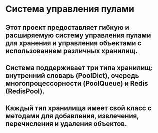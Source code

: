 # Система управления пулами
## Этот проект предоставляет гибкую и расширяемую систему управления пулами для хранения и управления объектами с использованием различных хранилищ.
## Система поддерживает три типа хранилищ: внутренний словарь (PoolDict), очередь многопроцессорности (PoolQueue) и Redis (RedisPool). 
## Каждый тип хранилища имеет свой класс с методами для добавления, извлечения, перечисления и удаления объектов.
  
